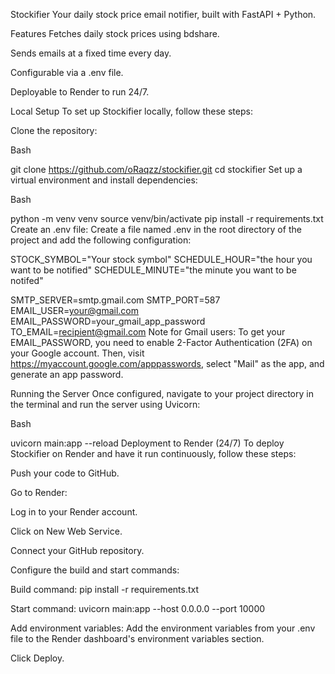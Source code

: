 Stockifier
Your daily stock price email notifier, built with FastAPI + Python.

Features
Fetches daily stock prices using bdshare.

Sends emails at a fixed time every day.

Configurable via a .env file.

Deployable to Render to run 24/7.

Local Setup
To set up Stockifier locally, follow these steps:

Clone the repository:

Bash

git clone https://github.com/oRaqzz/stockifier.git
cd stockifier
Set up a virtual environment and install dependencies:

Bash

python -m venv venv
source venv/bin/activate
pip install -r requirements.txt
Create an .env file:
Create a file named .env in the root directory of the project and add the following configuration:

STOCK_SYMBOL="Your stock symbol"
SCHEDULE_HOUR="the hour you want to be notified"
SCHEDULE_MINUTE="the minute you want to be notifed"

SMTP_SERVER=smtp.gmail.com
SMTP_PORT=587
EMAIL_USER=your@gmail.com
EMAIL_PASSWORD=your_gmail_app_password
TO_EMAIL=recipient@gmail.com
Note for Gmail users: To get your EMAIL_PASSWORD, you need to enable 2-Factor Authentication (2FA) on your Google account. Then, visit https://myaccount.google.com/apppasswords, select "Mail" as the app, and generate an app password.

Running the Server
Once configured, navigate to your project directory in the terminal and run the server using Uvicorn:

Bash

uvicorn main:app --reload
Deployment to Render (24/7)
To deploy Stockifier on Render and have it run continuously, follow these steps:

Push your code to GitHub.

Go to Render:

Log in to your Render account.

Click on New Web Service.

Connect your GitHub repository.

Configure the build and start commands:

Build command: pip install -r requirements.txt

Start command: uvicorn main:app --host 0.0.0.0 --port 10000

Add environment variables:
Add the environment variables from your .env file to the Render dashboard's environment variables section.

Click Deploy.
